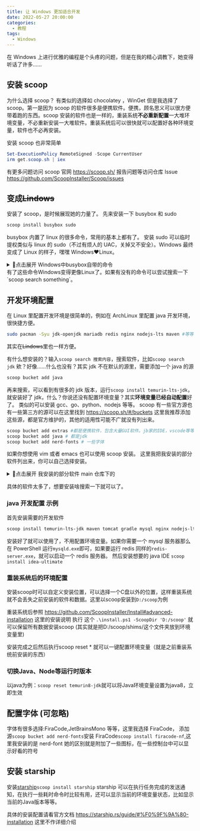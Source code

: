 ```yaml
---
title: 让 Windows 更加适合开发
date: 2022-05-27 20:00:00
categories:
  - 教程
tags:
  - Windows
---
```


在 Windows 上进行优雅的编程是个头疼的问题，但是在我的精心调教下，她变得听话了许多……

<!-- more -->

## 安装 scoop

为什么选择 scoop？
有类似的选择如 chocolatey ，WinGet 但是我选择了 scoop。第一是因为 scoop 的软件很多是便携软件。便携，顾名思义可以很方便带着跑的东西。scoop 安装的软件也是一样的，重装系统**不必重新配置**一大堆环境变量，不必重新安装一大堆软件。重装系统后可以很快就可以配置好各种环境变量，软件也不必再安装。

安装 scoop 也非常简单

```powershell
Set-ExecutionPolicy RemoteSigned -Scope CurrentUser
irm get.scoop.sh | iex
```

有更多问题访问 scoop 官网 <https://scoop.sh/>
报告问题等访问仓库 Issue <https://github.com/ScoopInstaller/Scoop/issues>

## 变成~~Lindows~~

安装了 scoop，是时候展现她的力量了。
先来安装一下 busybox 和 sudo

```powershell
scoop install busybox sudo
```

busybox 内置了 linux 的很多命令，常用的基本上都有了。
安装 sudo 可以临时提权类似与 linux 的 sudo（不过有烦人的 UAC，关掉又不安全）。Windows 最终变成了 Linux 的样子，嘿嘿 Windows❤️Linux。

<details>
  <summary> 🔽点击展开 Windows中busybox自带的命令</summary>

```
ar arch ash awk base64 basename bash bunzip2 bzcat bzip2 cal cat
chmod cksum clear cmp comm cp cpio cut date dc dd df diff dirname
dos2unix dpkg dpkg-deb du echo ed egrep env expand expr factor
false fgrep find fold fsync ftpget ftpput getopt grep groups gunzip
gzip hd head hexdump httpd iconv id ipcalc kill killall less link
ln logname ls lzcat lzma lzop lzopcat man md5sum mkdir mktemp mv nc
nl od paste patch pgrep pidof pipe_progress pkill printenv printf
ps pwd readlink realpath reset rev rm rmdir rpm rpm2cpio sed seq sh
sha1sum sha256sum sha3sum sha512sum shred shuf sleep sort split
ssl_client stat strings su sum tac tail tar tee test time timeout
touch tr true truncate ts ttysize uname uncompress unexpand uniq
unix2dos unlink unlzma unlzop unxz unzip usleep uudecode uuencode
vi watch wc wget which whoami whois xargs xxd xz xzcat yes zcat
```

</details>
有了这些命令Windows变得更像Linux了。如果有没有的命令可以尝试搜索一下`scoop search something`。

## 开发环境配置

在 Linux 里配置开发环境是很简单的，例如在 ArchLinux 里配置 java 开发环境，很快捷方便。

```bash
sudo pacman -Syu jdk-openjdk mariadb redis nginx nodejs-lts maven #等等
```

其实在~~Lindows~~里也一样方便。

有什么想安装的？输入`scoop search 搜索内容`，搜索软件，比如`scoop search jdk`
欸？好像……什么也没有？其实 jdk 不在默认的源里，需要添加一个 java 的源

```powershell
scoop bucket add java
```

再来搜索，可以看到有很多的 jdk 版本，运行`scoop install temurin-lts-jdk`，就安装好了 jdk，什么？你说还没有配置环境变量？其实**环境变量已经自动配置**好了。
类似的可以安装 gcc、go、python、nodejs 等等。
scoop 有一些官方源也有一些第三方的源可以在这里找到 <https://scoop.sh/#/buckets>
这里我推荐添加这些源，都是官方维护的，其他的适用性可能不广就没有列出来。

```powershell
scoop bucket add extras #都是便携软件，包含大量GUI软件。jb家的IDE，vscode等等都在这里面
scoop bucket add java # 都是jdk
scoop bucket add nerd-fonts # 一些字体
```

如果你想使用 vim 或者 emacs 也可以使用 scoop 安装。
这里我把我安装的部分软件列出来，你可以自己选择安装。

<details>
  <summary> 🔽点击展开 我安装的部分软件 main 仓库下的</summary>

```powershell
"7zip"
"adb"
"apktool"
"aria2"
"bat"
"bind"
"bochs"
"bottom"
"busybox"
"cacert"
"caddy"
"clash"
"cloc"
"cloudflared"
"cmake"
"cppcheck"
"cuda"
"curl"
"dark"
"dog"
"duf"
"emscripten"
"ffmpeg"
"file"
"frp"
"gcc"
"gdb"
"geckodriver"
"gettext"
"git"
"git-lfs"
"gitea"
"glslang"
"go"
"gping"
"gradle-bin"
"grep"
"gzip"
"hashcat"
"highlight"
"httpstat"
"hugo"
"imagemagick"
"innounp"
"iperf3"
"jid"
"jq"
"kubo"
"lessmsi"
"llvm"
"lua"
"maven"
"miktex"
"minio"
"minio-client"
"mongodb"
"mysql"
"nali"
"nano"
"nasm"
"neofetch"
"neovim"
"nginx"
"nim"
"nircmd"
"nmap"
"nodejs-lts"
"nssm"
"Ntfs2btrfs"
"ntop"
"nu"
"openssl"
"perl"
"pnpm"
"qemu"
"rclone"
"redis"
"ruby"
"rust"
"scons"
"scrcpy"
"speedtest-cli"
"starship"
"sudo"
"syncthing"
"telnet"
"tesseract"
"tesseract-languages"
"tldr"
"tor"
"trid"
"v2ray"
"vim"
"wget"
"winfetch"
"winflexbison"
"xray"
"yarn"
"youtube-dl"
"zip"
"zoxide"
```

</details>

具体的软件太多了，想要安装啥搜索一下就可以了。

### java 开发配置 示例

首先安装需要的开发软件

```powershell
scoop install temurin-lts-jdk maven tomcat gradle mysql nginx nodejs-lts redis
```

安装好了就可以使用了，不用配置环境变量。如果你需要一个 mysql 服务器那么在 PowerShell 运行`mysqld.exe`即可，如果要运行 redis 同样的`redis-server.exe`，就可以启动一个 redis 服务器。
然后安装想要的 java IDE `scoop install idea-ultimate`

### 重装系统后的环境配置

安装scoop时可以自定义安装位置，可以选择一个C盘以外的位置，这样重装系统就不会丢失之前安装的软件和数据。这里以scoop安装到`D:/scoop`为例

重装系统后参照 <https://github.com/ScoopInstaller/Install#advanced-installation> 这里的安装说明
执行 这个 `.\install.ps1 -ScoopDir 'D:/scoop'` 就可以保留所有数据安装scoop (其实就是把D:/scoop/shims/这个文件夹放到环境变量里)

安装完成之后然后执行scoop reset * 就可以一键配置环境变量（就是之前重装系统前安装的东西）

### 切换Java、Node等运行时版本

以java为例：`scoop reset temurin8-jdk`就可以将Java环境变量设置为java8，立即生效

## 配置字体 (可忽略)

字体有很多选择:FiraCode,JetBrainsMono 等等，这里我选择 FiraCode，
添加源`scoop bucket add nerd-fonts`安装 FiraCode`scoop install firacode-nf`,这里我安装的是 nerd-font 她的区别就是附加了一些图标，在一些控制台中可以显示好看的符号

## 安装 starship

安装[starship](https://starship.rs/)`scoop install starship`
starship 可以在执行任务完成的发送通知，在执行一些耗时命令时比较有用，还可以显示当前的环境变量状态，比如显示当前的Java版本等等。

具体的安装配置请看官方文档 <https://starship.rs/guide/#%F0%9F%9A%80-installation>
这里不作详细介绍
